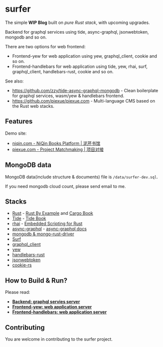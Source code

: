 # surfer

The simple **WIP Blog** built on *pure Rust stack*, with upcoming upgrades.

Backend for graphql services using tide, async-graphql, jsonwebtoken, mongodb and so on. 

There are two options for web frontend:
- Frontend-yew for web application using yew, graphql_client, cookie and so on.
- Frontend-handlebars for web application using tide, yew, rhai, surf, graphql_client, handlebars-rust, cookie and so on.

See also: 
- https://github.com/zzy/tide-async-graphql-mongodb - Clean boilerplate for graphql services, wasm/yew & handlebars frontend. 
- https://github.com/piexue/piexue.com - Multi-language CMS based on the Rust web stacks.

## Features

Demo site:
- [niqin.com - NiQin Books Platform | 泥芹书馆](https://niqin.com)
- [piexue.com - Project Matchmaking | 项目对接](https://piexue.com)

## MongoDB data

MongoDB data(include structure & documents) file is `/data/surfer-dev.sql`.

If you need mongodb cloud count, please send email to me.

## Stacks

- [Rust](https://github.com/rust-lang/rust) - [Rust By Example](https://rust-by-example.niqin.com) and [Cargo Book](https://cargo.niqin.com)
- [Tide](https://crates.io/crates/tide) - [Tide Book](https://tide-book.niqin.com)
- [rhai](https://crates.io/crates/rhai) - [Embedded Scripting for Rust](https://rhai-script.niqin.com)
- [async-graphql](https://crates.io/crates/async-graphql) - [async-graphql docs](https://async-graphql.niqin.com)
- [mongodb & mongo-rust-driver](https://crates.io/crates/mongodb)
- [Surf](https://crates.io/crates/surf)
- [graphql_client](https://crates.io/crates/graphql_client)
- [yew](https://yew.niqin.com)
- [handlebars-rust](https://crates.io/crates/handlebars)
- [jsonwebtoken](https://crates.io/crates/jsonwebtoken)
- [cookie-rs](https://crates.io/crates/cookie)

## How to Build & Run?

Please read:

- [**Backend: graphql servies server**](./backend/README.md)
- [**Frontend-yew: web application server**](./frontend-yew/README.md)
- [**Frontend-handlebars: web application server**](./frontend-handlebars/README.md)

## Contributing

You are welcome in contributing to the surfer project. 
